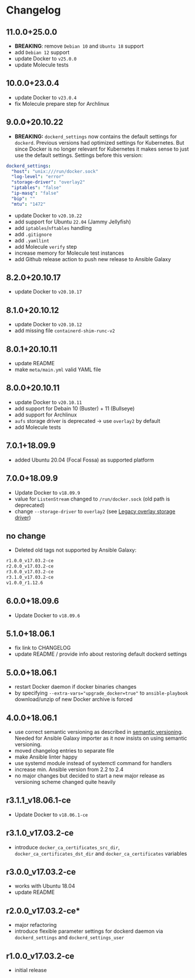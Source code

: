 # Changelog

## 11.0.0+25.0.0

- **BREAKING**: remove `Debian 10` and `Ubuntu 18` support
- add `Debian 12` support
- update Docker to `v25.0.0`
- update Molecule tests

## 10.0.0+23.0.4

- update Docker to `v23.0.4`
- fix Molecule prepare step for Archlinux

## 9.0.0+20.10.22

- **BREAKING:** `dockerd_settings` now contains the default settings for `dockerd`. Previous versions had optimized settings for Kubernetes. But since Docker is no longer relevant for Kubernetes it makes sense to just use the default settings. Settings before this version:

```yaml
dockerd_settings:
  "host": "unix:///run/docker.sock"
  "log-level": "error"
  "storage-driver": "overlay2"
  "iptables": "false"
  "ip-masq": "false"
  "bip": ""
  "mtu": "1472"
```

- update Docker to `v20.10.22`
- add support for Ubuntu `22.04` (Jammy Jellyfish)
- add `iptables`/`nftables` handling
- add `.gitignore`
- add `.yamllint`
- add Molecule `verify` step
- increase memory for Molecule test instances
- add Github release action to push new release to Ansible Galaxy

## 8.2.0+20.10.17

- update Docker to `v20.10.17`

## 8.1.0+20.10.12

- update Docker to `v20.10.12`
- add missing file `containerd-shim-runc-v2`

## 8.0.1+20.10.11

- update README
- make `meta/main.yml` valid YAML file

## 8.0.0+20.10.11

- update Docker to `v20.10.11`
- add support for Debain 10 (Buster) + 11 (Bullseye)
- add support for Archlinux
- `aufs` storage driver is deprecated -> use `overlay2` by default
- add Molecule tests

## 7.0.1+18.09.9

- added Ubuntu 20.04 (Focal Fossa) as supported platform

## 7.0.0+18.09.9

- Update Docker to `v18.09.9`
- value for `ListenStream` changed to `/run/docker.sock` (old path is deprecated)
- change `--storage-driver` to `overlay2` (see [Legacy overlay storage driver](https://docs-stage.docker.com/engine/deprecated/#legacy-overlay-storage-driver))

## no change

- Deleted old tags not supported by Ansible Galaxy:

```bash
r1.0.0_v17.03.2-ce
r2.0.0_v17.03.2-ce
r3.0.0_v17.03.2-ce
r3.1.0_v17.03.2-ce
v1.0.0_r1.12.6
```

## 6.0.0+18.09.6

- Update Docker to `v18.09.6`

## 5.1.0+18.06.1

- fix link to CHANGELOG
- update README / provide info about restoring default dockerd settings

## 5.0.0+18.06.1

- restart Docker daemon if docker binaries changes
- by specifying `--extra-vars="upgrade_docker=true"` to `ansible-playbook` download/unzip of new Docker archive is forced

## 4.0.0+18.06.1

- use correct semantic versioning as described in [semantic versioning](https://semver.org). Needed for Ansible Galaxy importer as it now insists on using semantic versioning.
- moved changelog entries to separate file
- make Ansible linter happy
- use systemd module instead of systemctl command for handlers
- increase min. Ansible version from 2.2 to 2.4
- no major changes but decided to start a new major release as versioning scheme changed quite heavily

## r3.1.1_v18.06.1-ce

- Update Docker to `v18.06.1-ce`

## r3.1.0_v17.03.2-ce

- introduce `docker_ca_certificates_src_dir`, `docker_ca_certificates_dst_dir` and `docker_ca_certificates` variables

## r3.0.0_v17.03.2-ce

- works with Ubuntu 18.04
- update README

## r2.0.0_v17.03.2-ce*

- major refactoring
- introduce flexible parameter settings for dockerd daemon via `dockerd_settings` and `dockerd_settings_user`

## r1.0.0_v17.03.2-ce

- initial release
